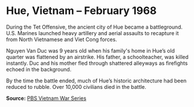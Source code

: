 # Hue, Vietnam – February 1968

During the Tet Offensive, the ancient city of Hue became a battleground. U.S. Marines launched heavy artillery and aerial assaults to recapture it from North Vietnamese and Viet Cong forces.

Nguyen Van Duc was 9 years old when his family's home in Hue’s old quarter was flattened by an airstrike. His father, a schoolteacher, was killed instantly. Duc and his mother fled through shattered alleyways as firefights echoed in the background.

By the time the battle ended, much of Hue’s historic architecture had been reduced to rubble. Over 10,000 civilians died in the battle.

**Source:** [PBS Vietnam War Series](https://www.pbs.org/vietnamwar)